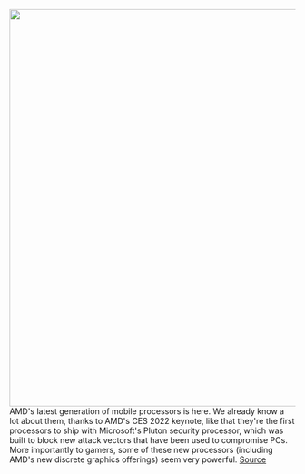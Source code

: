 <img src='https://cdn.vox-cdn.com/thumbor/W7xyTMR0m4XQFtBZzyUQwE2DX_M=/0x0:2040x1360/1200x800/filters:focal(857x517:1183x843)/cdn.vox-cdn.com/uploads/chorus_image/image/70520349/g14hero.0.jpg' width='700px' /><br/>
AMD's latest generation of mobile processors is here. We already know a lot about them, thanks to AMD's CES 2022 keynote, like that they're the first processors to ship with Microsoft's Pluton security processor, which was built to block new attack vectors that have been used to compromise PCs. More importantly to gamers, some of these new processors (including AMD's new discrete graphics offerings) seem very powerful.
<a href='https://www.theverge.com/2022/2/17/22935783/amd-ryzen-6000-h-radeon-rx-processor-graphics-launch-asus-g14-benchmarks'> Source <a/>